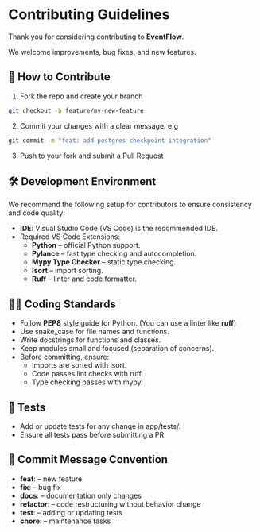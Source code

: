 # Contributing Guidelines
Thank you for considering contributing to **EventFlow**.

We welcome improvements, bug fixes, and new features.

## 📌 How to Contribute
1. Fork the repo and create your branch
```bash
git checkout -b feature/my-new-feature
```

2. Commit your changes with a clear message. e.g
```bash
git commit -m "feat: add postgres checkpoint integration"
```

3. Push to your fork and submit a Pull Request

## 🛠 Development Environment
We recommend the following setup for contributors to ensure consistency and code quality:
- **IDE**: Visual Studio Code (VS Code) is the recommended IDE.
- Required VS Code Extensions:
    - **Python** – official Python support.
    - **Pylance** – fast type checking and autocompletion.
    - **Mypy Type Checker** – static type checking.
    - **Isort** – import sorting.
    - **Ruff** – linter and code formatter.

## 🧑‍💻 Coding Standards

- Follow **PEP8** style guide for Python. (You can use a linter like **ruff**)
- Use snake_case for file names and functions.
- Write docstrings for functions and classes.
- Keep modules small and focused (separation of concerns).
- Before committing, ensure:
    - Imports are sorted with isort.
    - Code passes lint checks with ruff.
    - Type checking passes with mypy.

## 🧪 Tests
- Add or update tests for any change in app/tests/.
- Ensure all tests pass before submitting a PR.

## 📄 Commit Message Convention
- **feat**: – new feature
- **fix**: – bug fix
- **docs**: – documentation only changes
- **refactor**: – code restructuring without behavior change
- **test**: – adding or updating tests
- **chore**: – maintenance tasks
